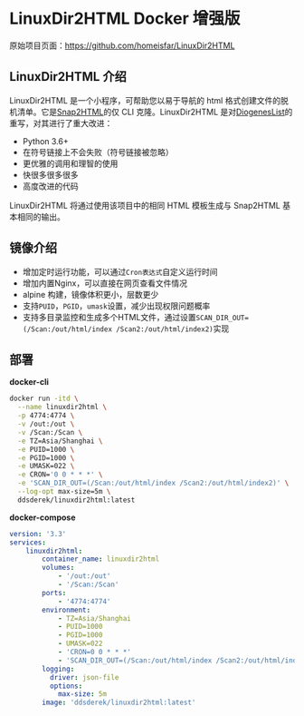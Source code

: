 # LinuxDir2HTML Docker 增强版

原始项目页面：https://github.com/homeisfar/LinuxDir2HTML

## LinuxDir2HTML 介绍

LinuxDir2HTML 是一个小程序，可帮助您以易于导航的 html 格式创建文件的脱机清单。它是[Snap2HTML](https://www.rlvision.com/snap2html/)的仅 CLI 克隆。LinuxDir2HTML 是对[DiogenesList](https://github.com/ZapperDJ/DiogenesList)的重写，对其进行了重大改进：

- Python 3.6+
- 在符号链接上不会失败（符号链接被忽略）
- 更优雅的调用和理智的使用
- 快很多很多很多
- 高度改进的代码

LinuxDir2HTML 将通过使用该项目中的相同 HTML 模板生成与 Snap2HTML 基本相同的输出。

## 镜像介绍

- 增加定时运行功能，可以通过```Cron表达式```自定义运行时间
- 增加内置Nginx，可以直接在网页查看文件情况
- alpine 构建，镜像体积更小，层数更少
- 支持```PUID```，```PGID```，```umask```设置，减少出现权限问题概率
- 支持多目录监控和生成多个HTML文件，通过设置`SCAN_DIR_OUT=(/Scan:/out/html/index /Scan2:/out/html/index2)`实现

## 部署

**docker-cli**

```bash
docker run -itd \
  --name linuxdir2html \
  -p 4774:4774 \
  -v /out:/out \
  -v /Scan:/Scan \
  -e TZ=Asia/Shanghai \
  -e PUID=1000 \
  -e PGID=1000 \
  -e UMASK=022 \
  -e CRON='0 0 * * *' \
  -e 'SCAN_DIR_OUT=(/Scan:/out/html/index /Scan2:/out/html/index2)' \
  --log-opt max-size=5m \
  ddsderek/linuxdir2html:latest
```

**docker-compose**

```yaml
version: '3.3'
services:
    linuxdir2html:
        container_name: linuxdir2html
        volumes:
            - '/out:/out'
            - '/Scan:/Scan'
        ports:
            - '4774:4774'
        environment:
            - TZ=Asia/Shanghai
            - PUID=1000
            - PGID=1000
            - UMASK=022
            - 'CRON=0 0 * * *'
            - 'SCAN_DIR_OUT=(/Scan:/out/html/index /Scan2:/out/html/index2)'
        logging:
          driver: json-file
          options:
            max-size: 5m
        image: 'ddsderek/linuxdir2html:latest'
```

